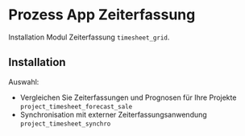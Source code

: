 # Prozess App Zeiterfassung
Installation Modul Zeiterfassung `timesheet_grid`.

## Installation
Auswahl:
* Vergleichen Sie Zeiterfassungen und Prognosen für Ihre Projekte `project_timesheet_forecast_sale`
* Synchronisation mit externer Zeiterfassungsanwendung `project_timesheet_synchro`
